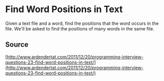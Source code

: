 # Find Word Positions in Text

Given a text file and a word, find the positions that the word occurs in the file. We'll be asked to find the positions of many words in the same file.

## Source

[http://www.ardendertat.com/2011/12/20/programming-interview-questions-23-find-word-positions-in-text/](http://www.ardendertat.com/2011/12/20/programming-interview-questions-23-find-word-positions-in-text/)

